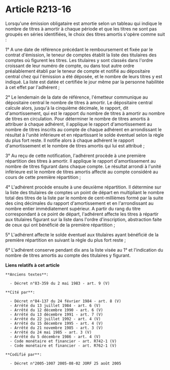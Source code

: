 # Article R213-16

Lorsqu'une émission obligataire est amortie selon un tableau qui indique le nombre de titres à amortir à chaque période et
que les titres ne sont pas groupés en séries identifiées, le choix des titres amortis s'opère comme suit :

1° A une date de référence précédant le remboursement et fixée par le contrat d'émission, le teneur de comptes établit la
liste des titulaires des comptes où figurent les titres. Les titulaires y sont classés dans l'ordre croissant de leur numéro
de compte, ou dans tout autre ordre préalablement établi par le teneur de compte et notifié au dépositaire central chez qui
l'émission a été déposée, et le nombre de leurs titres y est indiqué. La liste est datée et certifiée le jour même par la
personne habilitée à cet effet par l'adhérent ;

2° Le lendemain de la date de référence, l'émetteur communique au dépositaire central le nombre de titres à amortir. Le
dépositaire central calcule alors, jusqu'à la cinquième décimale, le rapport, dit d'amortissement, qui est le rapport du
nombre de titres à amortir au nombre de titres en circulation. Pour déterminer le nombre de titres amortis à attribuer à
chaque adhérent, il applique le rapport d'amortissement au nombre de titres inscrits au compte de chaque adhérent en
arrondissant le résultat à l'unité inférieure et en répartissant le solde éventuel selon la règle du plus fort reste. Il
notifie alors à chaque adhérent le rapport d'amortissement et le nombre de titres amortis qui lui est attribué ;

3° Au reçu de cette notification, l'adhérent procède à une première répartition des titres à amortir. Il applique le rapport
d'amortissement au nombre de titres figurant dans chaque compte. Le résultat arrondi à l'unité inférieure est le nombre de
titres amortis affecté au compte considéré au cours de cette première répartition ;

4° L'adhérent procède ensuite à une deuxième répartition. Il détermine sur la liste des titulaires de comptes un point de
départ en multipliant le nombre total des titres de la liste par le nombre de cent-millièmes formé par la suite des cinq
décimales du rapport d'amortissement et en l'arrondissant au nombre entier immédiatement supérieur. A partir du rang du titre
correspondant à ce point de départ, l'adhérent affecte les titres à répartir aux titulaires figurant sur la liste dans
l'ordre d'inscription, abstraction faite de ceux qui ont bénéficié de la première répartition ;

5° L'adhérent affecte le solde éventuel aux titulaires ayant bénéficié de la première répartition en suivant la règle du plus
fort reste ;

6° L'adhérent conserve pendant dix ans la liste visée au 1° et l'indication du nombre de titres amortis au compte des
titulaires y figurant.

**Liens relatifs à cet article**

	**Anciens textes**:

	  - Décret n°83-359 du 2 mai 1983 - art. 9 (V)

	**Cité par**:

	  - Décret n°84-137 du 24 février 1984 - art. 8 (V)
	  - Arrêté du 13 juillet 1984 - art. 6 (V)
	  - Arrêté du 12 décembre 1990 - art. 6 (V)
	  - Arrêté du 13 décembre 1991 - art. 7 (V)
	  - Arrêté du 22 juillet 1992 - art. 4 (V)
	  - Arrêté du 15 décembre 1995 - art. 4 (V)
	  - Arrêté du 21 novembre 1985 - art. 3 (V)
	  - Arrêté du 24 mai 1985 - art. 3 (V)
	  - Arrêté du 5 décembre 1986 - art. 4 (V)
	  - Code monétaire et financier - art. R742-1 (V)
	  - Code monétaire et financier - art. R762-1 (V)

	**Codifié par**:

	  - Décret n°2005-1007 2005-08-02 JORF 25 août 2005
